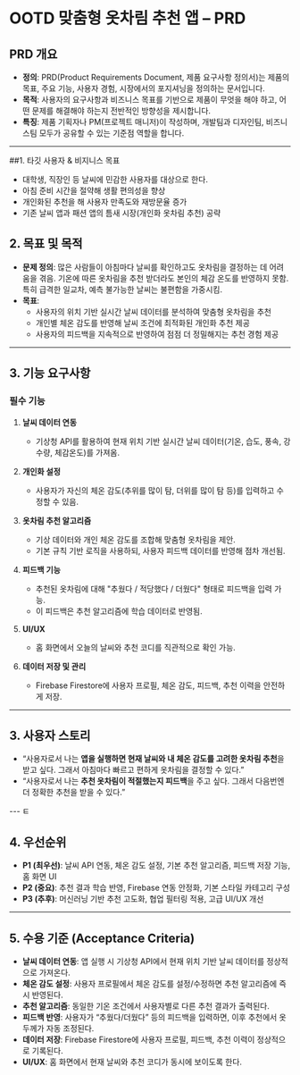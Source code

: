# OOTD 맞춤형 옷차림 추천 앱 – PRD

## PRD 개요
- **정의**: PRD(Product Requirements Document, 제품 요구사항 정의서)는 제품의 목표, 주요 기능, 사용자 경험, 시장에서의 포지셔닝을 정의하는 문서입니다.  
- **목적**: 사용자의 요구사항과 비즈니스 목표를 기반으로 제품이 무엇을 해야 하고, 어떤 문제를 해결해야 하는지 전반적인 방향성을 제시합니다.  
- **특징**: 제품 기획자나 PM(프로젝트 매니저)이 작성하며, 개발팀과 디자인팀, 비즈니스팀 모두가 공유할 수 있는 기준점 역할을 합니다.

---
##1. 타깃 사용자 & 비지니스 목표
-	대학생, 직장인 등 날씨에 민감한 사용자를 대상으로 한다.
-	아침 준비 시간을 절약해 생활 편의성을 향상
-	개인화된 추천을 해 사용자 만족도와 재방문율 증가
-	기존 날씨 앱과 패션 앱의 틈새 시장(개인화 옷차림 추천) 공략

## 2. 목표 및 목적
- **문제 정의**: 많은 사람들이 아침마다 날씨를 확인하고도 옷차림을 결정하는 데 어려움을 겪음. 기온에 따른 옷차림을 추천 받더라도 본인의 체감 온도를 반영하지 못함. 특히 급격한 일교차, 예측 불가능한 날씨는 불편함을 가중시킴.  
- **목표**:  
  - 사용자의 위치 기반 실시간 날씨 데이터를 분석하여 맞춤형 옷차림을 추천  
  - 개인별 체온 감도를 반영해 날씨 조건에 최적화된 개인화 추천 제공  
  - 사용자의 피드백을 지속적으로 반영하여 점점 더 정밀해지는 추천 경험 제공  

---

## 3. 기능 요구사항
### 필수 기능
1. **날씨 데이터 연동**  
   - 기상청 API를 활용하여 현재 위치 기반 실시간 날씨 데이터(기온, 습도, 풍속, 강수량, 체감온도)를 가져옴.  

2. **개인화 설정**  
   - 사용자가 자신의 체온 감도(추위를 많이 탐, 더위를 많이 탐 등)를 입력하고 수정할 수 있음. 

3. **옷차림 추천 알고리즘**  
   - 기상 데이터와 개인 체온 감도를 조합해 맞춤형 옷차림을 제안.  
   - 기본 규칙 기반 로직을 사용하되, 사용자 피드백 데이터를 반영해 점차 개선됨.  

4. **피드백 기능**  
   - 추천된 옷차림에 대해 "추웠다 / 적당했다 / 더웠다" 형태로 피드백을 입력 가능.  
   - 이 피드백은 추천 알고리즘에 학습 데이터로 반영됨.  

5. **UI/UX**  
   - 홈 화면에서 오늘의 날씨와 추천 코디를 직관적으로 확인 가능.  

6. **데이터 저장 및 관리**  
   - Firebase Firestore에 사용자 프로필, 체온 감도, 피드백, 추천 이력을 안전하게 저장.  

---

## 3. 사용자 스토리
- “사용자로서 나는 **앱을 실행하면 현재 날씨와 내 체온 감도를 고려한 옷차림 추천**을 받고 싶다. 그래서 아침마다 빠르고 편하게 옷차림을 결정할 수 있다.”  
- “사용자로서 나는 **추천 옷차림이 적절했는지 피드백**을 주고 싶다. 그래서 다음번엔 더 정확한 추천을 받을 수 있다.”  

---	ㅌ

## 4. 우선순위
- **P1 (최우선)**: 날씨 API 연동, 체온 감도 설정, 기본 추천 알고리즘, 피드백 저장 기능, 홈 화면 UI  
- **P2 (중요)**: 추천 결과 학습 반영, Firebase 연동 안정화, 기본 스타일 카테고리 구성  
- **P3 (추후)**: 머신러닝 기반 추천 고도화, 협업 필터링 적용, 고급 UI/UX 개선  

---

## 5. 수용 기준 (Acceptance Criteria)
- **날씨 데이터 연동**: 앱 실행 시 기상청 API에서 현재 위치 기반 날씨 데이터를 정상적으로 가져온다.  
- **체온 감도 설정**: 사용자 프로필에서 체온 감도를 설정/수정하면 추천 알고리즘에 즉시 반영된다.  
- **추천 알고리즘**: 동일한 기온 조건에서 사용자별로 다른 추천 결과가 출력된다.  
- **피드백 반영**: 사용자가 “추웠다/더웠다” 등의 피드백을 입력하면, 이후 추천에서 옷 두께가 자동 조정된다.  
- **데이터 저장**: Firebase Firestore에 사용자 프로필, 피드백, 추천 이력이 정상적으로 기록된다.  
- **UI/UX**: 홈 화면에서 현재 날씨와 추천 코디가 동시에 보이도록 한다.
